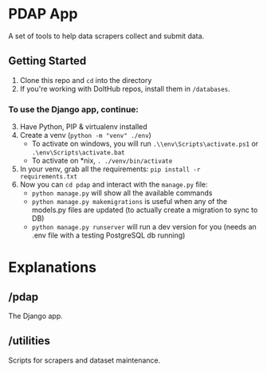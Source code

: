 # PDAP App
A set of tools to help data scrapers collect and submit data.

## Getting Started
1. Clone this repo and `cd` into the directory
2. If you're working with DoltHub repos, install them in `/databases`.

### To use the Django app, continue:

3. Have Python, PIP & virtualenv installed
4. Create a venv (`python -m "venv" ./env`)
    * To activate on windows, you will run `.\\env\Scripts\activate.ps1` or `.\env\Scripts\activate.bat`
    * To activate on *nix, `. ./venv/bin/activate`
5. In your venv, grab all the requirements: `pip install -r requirements.txt`
6. Now you can `cd pdap` and interact with the `manage.py` file:
    * `python manage.py` will show all the available commands
    * `python manage.py makemigrations` is useful when any of the models.py files are updated (to actually create a migration to sync to DB)
    * `python manage.py runserver` will run a dev version for you (needs an .env file with a testing PostgreSQL db running)

# Explanations
## /pdap
The Django app.

## /utilities
Scripts for scrapers and dataset maintenance.
